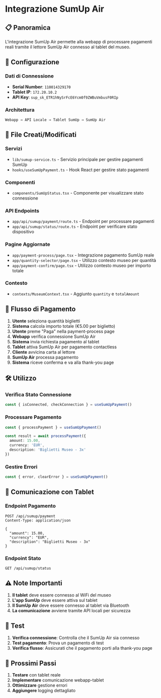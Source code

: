 # Integrazione SumUp Air

## 📋 **Panoramica**

L'integrazione SumUp Air permette alla webapp di processare pagamenti reali tramite il lettore SumUp Air connesso al tablet del museo.

## 🔧 **Configurazione**

### **Dati di Connessione**
- **Serial Number**: `110014329170`
- **Tablet IP**: `172.20.10.2`
- **API Key**: `sup_sk_ETR1hNySrFcE6Ycm0f9ZWBuVmbusF0RIp`

### **Architettura**
```
Webapp → API Locale → Tablet SumUp → SumUp Air
```

## 📁 **File Creati/Modificati**

### **Servizi**
- `lib/sumup-service.ts` - Servizio principale per gestire pagamenti SumUp
- `hooks/useSumUpPayment.ts` - Hook React per gestire stato pagamenti

### **Componenti**
- `components/SumUpStatus.tsx` - Componente per visualizzare stato connessione

### **API Endpoints**
- `app/api/sumup/payment/route.ts` - Endpoint per processare pagamenti
- `app/api/sumup/status/route.ts` - Endpoint per verificare stato dispositivo

### **Pagine Aggiornate**
- `app/payment-process/page.tsx` - Integrazione pagamento SumUp reale
- `app/quantity-selector/page.tsx` - Utilizzo contesto museo per quantità
- `app/payment-confirm/page.tsx` - Utilizzo contesto museo per importo totale

### **Contesto**
- `contexts/MuseumContext.tsx` - Aggiunto `quantity` e `totalAmount`

## 🔄 **Flusso di Pagamento**

1. **Utente** seleziona quantità biglietti
2. **Sistema** calcola importo totale (€5.00 per biglietto)
3. **Utente** preme "Paga" nella payment-process page
4. **Webapp** verifica connessione SumUp Air
5. **Sistema** invia richiesta pagamento al tablet
6. **Tablet** attiva SumUp Air per pagamento contactless
7. **Cliente** avvicina carta al lettore
8. **SumUp Air** processa pagamento
9. **Sistema** riceve conferma e va alla thank-you page

## 🛠️ **Utilizzo**

### **Verifica Stato Connessione**
```typescript
const { isConnected, checkConnection } = useSumUpPayment()
```

### **Processare Pagamento**
```typescript
const { processPayment } = useSumUpPayment()

const result = await processPayment({
  amount: 15.00,
  currency: 'EUR',
  description: 'Biglietti Museo - 3x'
})
```

### **Gestire Errori**
```typescript
const { error, clearError } = useSumUpPayment()
```

## 🔌 **Comunicazione con Tablet**

### **Endpoint Pagamento**
```
POST /api/sumup/payment
Content-Type: application/json

{
  "amount": 15.00,
  "currency": "EUR",
  "description": "Biglietti Museo - 3x"
}
```

### **Endpoint Stato**
```
GET /api/sumup/status
```

## ⚠️ **Note Importanti**

1. **Il tablet** deve essere connesso al WiFi del museo
2. **L'app SumUp** deve essere attiva sul tablet
3. **Il SumUp Air** deve essere connesso al tablet via Bluetooth
4. **La comunicazione** avviene tramite API locali per sicurezza

## 🧪 **Test**

1. **Verifica connessione**: Controlla che il SumUp Air sia connesso
2. **Test pagamento**: Prova un pagamento di test
3. **Verifica flusso**: Assicurati che il pagamento porti alla thank-you page

## 🚀 **Prossimi Passi**

1. **Testare** con tablet reale
2. **Implementare** comunicazione webapp-tablet
3. **Ottimizzare** gestione errori
4. **Aggiungere** logging dettagliato
